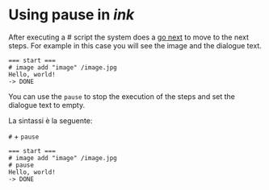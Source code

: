 # Using pause in _ink_

After executing a # script the system does a [go next](/start/labels-flow.md#next-step) to move to the next steps. For example in this case you will see the image and the dialogue text.

```ink
=== start ===
# image add "image" /image.jpg
Hello, world!
-> DONE
```

You can use the `pause` to stop the execution of the steps and set the dialogue text to empty.

La sintassi è la seguente:

`#` + `pause`

```ink
=== start ===
# image add "image" /image.jpg
# pause
Hello, world!
-> DONE
```
